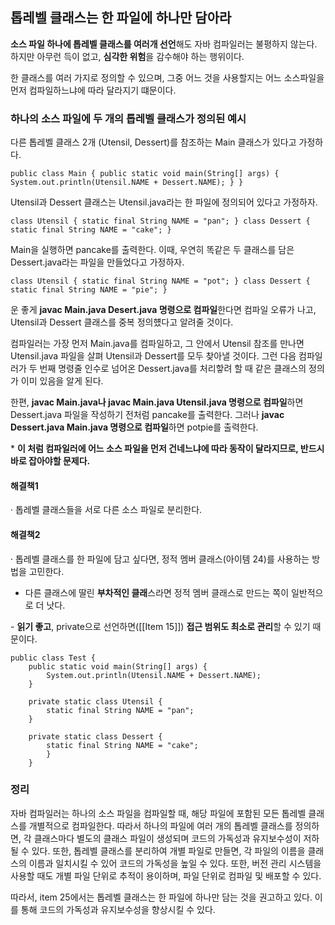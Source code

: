 ## 톱레벨 클래스는 한 파일에 하나만 담아라

**소스 파일 하나에 톱레벨 클래스를 여러개 선언**해도 자바 컴파일러는 불평하지 않는다. 하지만 아무런 득이 없고, **심각한 위험**을 감수해야 하는 행위이다.

한 클래스를 여러 가지로 정의할 수 있으며, 그중 어느 것을 사용할지는 어느 소스파일을 먼저 컴파일하느냐에 따라 달라지기 떄문이다.

### 하나의 소스 파일에 두 개의 톱레벨 클래스가 정의된 예시

다른 톱레벨 클래스 2개 (Utensil, Dessert)를 참조하는 Main 클래스가 있다고 가정하다.

```
public class Main { public static void main(String[] args) { System.out.println(Utensil.NAME + Dessert.NAME); } }
```

Utensil과 Dessert 클래스는 Utensil.java라는 한 파일에 정의되어 있다고 가정하자.

```
class Utensil { static final String NAME = "pan"; } class Dessert { static final String NAME = "cake"; }
```

Main을 실행하면 pancake를 출력한다. 이때, 우연히 똑같은 두 클래스를 담은 Dessert.java라는 파일을 만들었다고 가정하자.

```
class Utensil { static final String NAME = "pot"; } class Dessert { static final String NAME = "pie"; }
```

운 좋게 **javac Main.java Desert.java 명령으로 컴파일**한다면 컴파일 오류가 나고, Utensil과 Dessert 클래스를 중복 정의헀다고 알려줄 것이다.

컴파일러는 가장 먼저 Main.java를 컴파일하고, 그 안에서 Utensil 참조를 만나면 Utensil.java 파일을 살펴 Utensil과 Dessert를 모두 찾아낼 것이다. 그런 다음 컴파일러가 두 번째 명령줄 인수로 넘어온 Dessert.java를 처리핳려 할 때 같은 클래스의 정의가 이미 있음을 알게 된다.

한편, **javac Main.java나 javac Main.java Utensil.java 명령으로 컴파일**하면 Dessert.java 파일을 작성하기 전처럼 pancake를 출력한다. 그러나 **javac Dessert.java Main.java 명령으로 컴파일**하면 potpie를 출력한다.

* **이 처럼 컴파일러에 어느 소스 파일을 먼저 건네느냐에 따라 동작이 달라지므로, 반드시 바로 잡아야할 문제다.**

#### 해결책1

· 톱레벨 클래스들을 서로 다른 소스 파일로 분리한다.

#### 해결책2

· 톱레벨 클래스를 한 파일에 담고 싶다면, 정적 멤버 클래스(아이템 24)를 사용하는 방법을 고민한다.

- 다른 클래스에 딸린 **부차적인 클래**스라면 정적 멤버 클래스로 만드는 쪽이 일반적으로 더 낫다.

- **읽기 좋고**, private으로 선언하면([[Item 15]]) **접근 범위도 최소로 관리**할 수 있기 때문이다.


```
public class Test { 
	public static void main(String[] args) { 
		System.out.println(Utensil.NAME + Dessert.NAME); 
	} 
	
	private static class Utensil {
		static final String NAME = "pan"; 
	} 

	private static class Dessert { 
		static final String NAME = "cake"; 
		} 
	}
```


### 정리

자바 컴파일러는 하나의 소스 파일을 컴파일할 때, 해당 파일에 포함된 모든 톱레벨 클래스를 개별적으로 컴파일한다.
따라서 하나의 파일에 여러 개의 톱레벨 클래스를 정의하면, 각 클래스마다 별도의 클래스 파일이 생성되며 코드의 가독성과 유지보수성이 저하될 수 있다.
또한, 톱레벨 클래스를 분리하여 개별 파일로 만들면, 각 파일의 이름을 클래스의 이름과 일치시킬 수 있어 코드의 가독성을 높일 수 있다. 또한, 버전 관리 시스템을 사용할 때도 개별 파일 단위로 추적이 용이하며, 파일 단위로 컴파일 및 배포할 수 있다.

따라서, item 25에서는 톱레벨 클래스는 한 파일에 하나만 담는 것을 권고하고 있다. 이를 통해 코드의 가독성과 유지보수성을 향상시킬 수 있다.